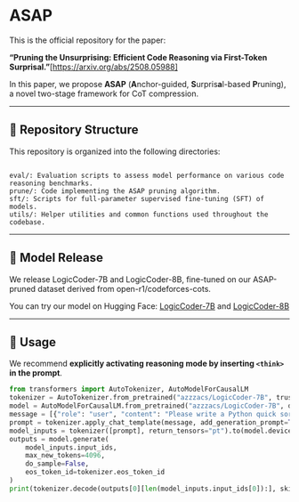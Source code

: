 # ASAP
This is the official repository for the paper:

**“Pruning the Unsurprising: Efficient Code Reasoning via First-Token Surprisal.”**[https://arxiv.org/abs/2508.05988]

In this paper, we propose **ASAP** (**A**nchor-guided, **S**urpris**a**l-based **P**runing), a novel two-stage framework for CoT compression.

---

## 📁 Repository Structure

This repository is organized into the following directories:
```

eval/: Evaluation scripts to assess model performance on various code reasoning benchmarks.
prune/: Code implementing the ASAP pruning algorithm.
sft/: Scripts for full-parameter supervised fine-tuning (SFT) of models.
utils/: Helper utilities and common functions used throughout the codebase.

```

---

## 🤖 Model Release

We release LogicCoder-7B and LogicCoder-8B, fine-tuned on our ASAP-pruned dataset derived from open-r1/codeforces-cots.

You can try our model on Hugging Face: [LogicCoder-7B](https://huggingface.co/azzzacs/LogicCoder-7B) and [LogicCoder-8B](https://huggingface.co/azzzacs/LogicCoder-8B)

---

## 🔧 Usage

We recommend **explicitly activating reasoning mode by inserting ```<think>``` in the prompt**.

```python
from transformers import AutoTokenizer, AutoModelForCausalLM
tokenizer = AutoTokenizer.from_pretrained("azzzacs/LogicCoder-7B", trust_remote_code=True)
model = AutoModelForCausalLM.from_pretrained("azzzacs/LogicCoder-7B", device_map="auto", trust_remote_code=True).eval()
message = [{"role": "user", "content": "Please write a Python quick sort algorithm.\n"}]
prompt = tokenizer.apply_chat_template(message, add_generation_prompt=True, tokenize=False) + "<｜Assistant｜><think>\n"
model_inputs = tokenizer([prompt], return_tensors="pt").to(model.device)
outputs = model.generate(
    model_inputs.input_ids,
    max_new_tokens=4096,
    do_sample=False,
    eos_token_id=tokenizer.eos_token_id
)
print(tokenizer.decode(outputs[0][len(model_inputs.input_ids[0]):], skip_special_tokens=False))
```

